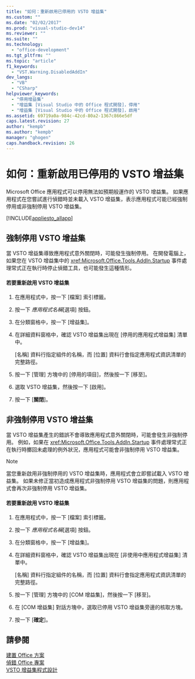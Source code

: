 ```yaml
---
title: "如何：重新啟用已停用的 VSTO 增益集"
ms.custom: ""
ms.date: "02/02/2017"
ms.prod: "visual-studio-dev14"
ms.reviewer: ""
ms.suite: ""
ms.technology: 
  - "office-development"
ms.tgt_pltfrm: ""
ms.topic: "article"
f1_keywords: 
  - "VST.Warning.DisabledAddIn"
dev_langs: 
  - "VB"
  - "CSharp"
helpviewer_keywords: 
  - "停用增益集"
  - "增益集 [Visual Studio 中的 Office 程式開發]，停用"
  - "增益集 [Visual Studio 中的 Office 程式開發]，啟用"
ms.assetid: 69719a0a-984c-42cd-80a2-1367c866e5df
caps.latest.revision: 27
author: "kempb"
ms.author: "kempb"
manager: "ghogen"
caps.handback.revision: 26
---
```

# 如何：重新啟用已停用的 VSTO 增益集
  Microsoft Office 應用程式可以停用無法如預期般運作的 VSTO 增益集。 如果應用程式在您嘗試進行偵錯時並未載入 VSTO 增益集，表示應用程式可能已經強制停用或非強制停用 VSTO 增益集。  
  
 [!INCLUDE[appliesto_allapp](../vsto/includes/appliesto-allapp-md.md)]  
  
## 強制停用 VSTO 增益集  
 當 VSTO 增益集導致應用程式意外關閉時，可能發生強制停用。 在開發電腦上，如果您在 VSTO 增益集中的 <xref:Microsoft.Office.Tools.AddIn.Startup> 事件處理常式正在執行時停止偵錯工具，也可能發生這種情形。  
  
#### 若要重新啟用 VSTO 增益集  
  
1.  在應用程式中，按一下 \[檔案\] 索引標籤。  
  
2.  按一下 *應用程式名稱*\[選項\] 按鈕。  
  
3.  在分類窗格中，按一下 \[增益集\]。  
  
4.  在詳細資料窗格中，確認 VSTO 增益集出現在 \[停用的應用程式增益集\] 清單中。  
  
     \[名稱\] 資料行指定組件的名稱，而 \[位置\] 資料行會指定應用程式資訊清單的完整路徑。  
  
5.  按一下 \[管理\] 方塊中的 \[停用的項目\]，然後按一下 \[移至\]。  
  
6.  選取 VSTO 增益集，然後按一下 \[啟用\]。  
  
7.  按一下 \[**關閉**\]。  
  
## 非強制停用 VSTO 增益集  
 當 VSTO 增益集產生的錯誤不會導致應用程式意外關閉時，可能會發生非強制停用。 例如，如果在 <xref:Microsoft.Office.Tools.AddIn.Startup> 事件處理常式正在執行時擲回未處理的例外狀況，應用程式可能會非強制停用 VSTO 增益集。  
  
> [!NOTE]  
>  當您重新啟用非強制停用的 VSTO 增益集時，應用程式會立即嘗試載入 VSTO 增益集。 如果未修正當初造成應用程式非強制停用 VSTO 增益集的問題，則應用程式會再次非強制停用 VSTO 增益集。  
  
#### 若要重新啟用 VSTO 增益集  
  
1.  在應用程式中，按一下 \[檔案\] 索引標籤。  
  
2.  按一下 *應用程式名稱*\[選項\] 按鈕。  
  
3.  在分類窗格中，按一下 \[增益集\]。  
  
4.  在詳細資料窗格中，確認 VSTO 增益集出現在 \[非使用中應用程式增益集\] 清單中。  
  
     \[名稱\] 資料行指定組件的名稱，而 \[位置\] 資料行會指定應用程式資訊清單的完整路徑。  
  
5.  按一下 \[管理\] 方塊中的 \[COM 增益集\]，然後按一下 \[移至\]。  
  
6.  在 \[COM 增益集\] 對話方塊中，選取已停用 VSTO 增益集旁邊的核取方塊。  
  
7.  按一下 \[**確定**\]。  
  
## 請參閱  
 [建置 Office 方案](../vsto/building-office-solutions.md)   
 [偵錯 Office 專案](../vsto/debugging-office-projects.md)   
 [VSTO 增益集程式設計](../vsto/programming-vsto-add-ins.md)  
  
  